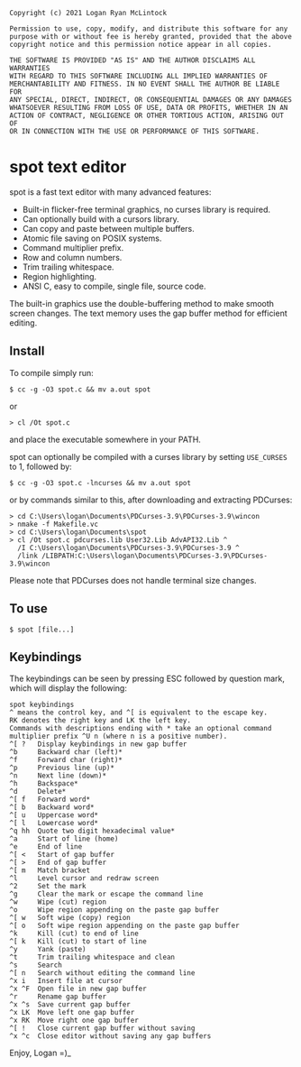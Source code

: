 ```
Copyright (c) 2021 Logan Ryan McLintock

Permission to use, copy, modify, and distribute this software for any
purpose with or without fee is hereby granted, provided that the above
copyright notice and this permission notice appear in all copies.

THE SOFTWARE IS PROVIDED "AS IS" AND THE AUTHOR DISCLAIMS ALL WARRANTIES
WITH REGARD TO THIS SOFTWARE INCLUDING ALL IMPLIED WARRANTIES OF
MERCHANTABILITY AND FITNESS. IN NO EVENT SHALL THE AUTHOR BE LIABLE FOR
ANY SPECIAL, DIRECT, INDIRECT, OR CONSEQUENTIAL DAMAGES OR ANY DAMAGES
WHATSOEVER RESULTING FROM LOSS OF USE, DATA OR PROFITS, WHETHER IN AN
ACTION OF CONTRACT, NEGLIGENCE OR OTHER TORTIOUS ACTION, ARISING OUT OF
OR IN CONNECTION WITH THE USE OR PERFORMANCE OF THIS SOFTWARE.
```

spot text editor
================

spot is a fast text editor with many advanced features:

* Built-in flicker-free terminal graphics, no curses library is required.
* Can optionally build with a cursors library.
* Can copy and paste between multiple buffers.
* Atomic file saving on POSIX systems.
* Command multiplier prefix.
* Row and column numbers.
* Trim trailing whitespace.
* Region highlighting.
* ANSI C, easy to compile, single file, source code.

The built-in graphics use the double-buffering method to make smooth screen
changes. The text memory uses the gap buffer method for efficient editing.

Install
-------

To compile simply run:
```
$ cc -g -O3 spot.c && mv a.out spot
```
or
```
> cl /Ot spot.c
```
and place the executable somewhere in your PATH.

spot can optionally be compiled with a curses library by setting
`USE_CURSES` to 1, followed by:
```
$ cc -g -O3 spot.c -lncurses && mv a.out spot
```
or by commands similar to this, after downloading and extracting PDCurses:
```
> cd C:\Users\logan\Documents\PDCurses-3.9\PDCurses-3.9\wincon
> nmake -f Makefile.vc
> cd C:\Users\logan\Documents\spot
> cl /Ot spot.c pdcurses.lib User32.Lib AdvAPI32.Lib ^
  /I C:\Users\logan\Documents\PDCurses-3.9\PDCurses-3.9 ^
  /link /LIBPATH:C:\Users\logan\Documents\PDCurses-3.9\PDCurses-3.9\wincon
```
Please note that PDCurses does not handle terminal size changes.

To use
------
```
$ spot [file...]
```

Keybindings
-----------

The keybindings can be seen by pressing ESC followed by question mark,
which will display the following:

```
spot keybindings
^ means the control key, and ^[ is equivalent to the escape key.
RK denotes the right key and LK the left key.
Commands with descriptions ending with * take an optional command
multiplier prefix ^U n (where n is a positive number).
^[ ?   Display keybindings in new gap buffer
^b     Backward char (left)*
^f     Forward char (right)*
^p     Previous line (up)*
^n     Next line (down)*
^h     Backspace*
^d     Delete*
^[ f   Forward word*
^[ b   Backward word*
^[ u   Uppercase word*
^[ l   Lowercase word*
^q hh  Quote two digit hexadecimal value*
^a     Start of line (home)
^e     End of line
^[ <   Start of gap buffer
^[ >   End of gap buffer
^[ m   Match bracket
^l     Level cursor and redraw screen
^2     Set the mark
^g     Clear the mark or escape the command line
^w     Wipe (cut) region
^o     Wipe region appending on the paste gap buffer
^[ w   Soft wipe (copy) region
^[ o   Soft wipe region appending on the paste gap buffer
^k     Kill (cut) to end of line
^[ k   Kill (cut) to start of line
^y     Yank (paste)
^t     Trim trailing whitespace and clean
^s     Search
^[ n   Search without editing the command line
^x i   Insert file at cursor
^x ^F  Open file in new gap buffer
^r     Rename gap buffer
^x ^s  Save current gap buffer
^x LK  Move left one gap buffer
^x RK  Move right one gap buffer
^[ !   Close current gap buffer without saving
^x ^c  Close editor without saving any gap buffers
```

Enjoy,
Logan =)_
